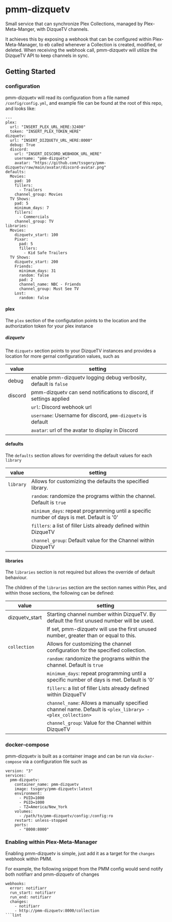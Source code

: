 # pmm-dizquetv

Small service that can synchronize Plex Collections, managed by Plex-Meta-Manger,
with DizqueTV channels.

It achieves this by exposing a webhook that can be configured within Plex-Meta-Manager,
to eb called whenever a Collection is created, modified, or deleted. When receiving the
webhook call, pmm-dizquetv will utilize the DizqueTV API to keep channels in sync.

## Getting Started

### configuration
pmm-dizquetv will read its configuration from a file named `/config/config.yml`, and example file can be found
at the root of this repo, and looks like:

```
---
plex:
  url: "INSERT_PLEX_URL_HERE:32400"
  token: "INSERT_PLEX_TOKEN_HERE"
dizquetv:
  url: "INSERT_DIZQUETV_URL_HERE:8000"
  debug: True
  discord:
    url: "INSERT_DISCORD_WEBHOOK_URL_HERE"
    username: "pmm-dizquetv"
    avatar: "https://github.com/tssgery/pmm-dizquetv/raw/main/avatar/discord-avatar.png"
defaults:
  Movies:
    pad: 10
    fillers:
      - Trailers
    channel_group: Movies
  TV Shows:
    pad: 5
    minimum_days: 7
    fillers:
      - Commercials
    channel_group: TV
libraries:
  Movies:
    dizquetv_start: 100
    Pixar:
      pad: 5
      fillers:
        - Kid Safe Trailers
  TV Shows:
    dizquetv_start: 200
    Friends:
      minimum_days: 31
      random: false
      pad: 2
      channel_name: NBC - Friends
      channel_group: Must See TV
    Lost: 
      random: false
```

#### plex
The `plex` section of the configutation points to the location and the authorization token for your plex instance

##### dizquetv
The `dizquetv` section points to your DizqueTV instances and provides a location for more gernal configuration values,
such as

| value   | setting                                                              |
|---------|----------------------------------------------------------------------|
| debug   | enable pmm-dizquetv logging debug verbosity, default is `false`      |
| discord | pmm-dizquetv can send notifications to discord, if settings applied  |
|         |          `url`: Discord webhook url                                  |
|         |          `username`: Username for discord, `pmm-dizquetv` is default |
|         |          `avatar`: url of the avatar to display in Discord           |

#### defaults
The `defaults` section allows for overriding the default values for each `library`

| value            | setting                                                                                        |
|------------------|------------------------------------------------------------------------------------------------|
| `library`        | Allows for customizing the defaults the specified library.                                     |
|                  |      `random`: randomize the programs within the channel. Default is `true`                    |   
|                  |      `minimum_days`: repeat programming until a specific number of days is met. Default is '0' |
|                  |      `fillers`: a list of filler Lists already defined within DizqueTV                         |
|                  |      `channel_group`: Default value for the Channel within DizqueTV                            |


#### libraries
The `libraries` section is not required but allows the override of default behaviour. 

The children of the `libraries` section are the section names within Plex, and within those sections,
the following can be defined:

| value            | setting                                                                                        |
|------------------|------------------------------------------------------------------------------------------------|
| dizquetv_start   | Starting channel number within DizqueTV. By default the first unused number will be used.      |
|                  |      If set, pmm-dizquetv will use the first unused number, greater than or equal to this.     |
| `collection`     | Allows for customizing the channel configuration for the specified collection.                 |
|                  |      `random`: randomize the programs within the channel. Default is `true`                    |   
|                  |      `minimum_days`: repeat programming until a specific number of days is met. Default is '0' |
|                  |      `fillers`: a list of filler Lists already defined within DizqueTV                         |
|                  |      `channel_name`: Allows a manually specified channel name. Default is `<plex_library> - <plex_collection>` |
|                  |      `channel_group`: Value for the Channel within DizqueTV                                    |


### docker-compose
pmm-dizquetv is built as a container image and can be run via `docker-compose` via a configuration file such as 

```
version: "3"
services:
  pmm-dizquetv:
    container_name: pmm-dizquetv
    image: tssgery/pmm-dizquetv:latest
    environment:
      - PUID=1000
      - PGID=1000
      - TZ=America/New_York
    volumes:
      - /path/to/pmm-dizquetv/config:/config:ro
    restart: unless-stopped
    ports:
      - "8000:8000"
```

### Enabling within Plex-Meta-Manager
Enabling pmm-dizquetv is simple, just add it as a target for the `changes` webhook within PMM.

For example, the following snippet from the PMM config would send notify both notifiarr and pmm-dizquetv of changes

```
webhooks:
  error: notifiarr
  run_start: notifiarr
  run_end: notifiarr
  changes:
    - notifiarr
    - http://pmm-dizquetv:8000/collection
```lint
